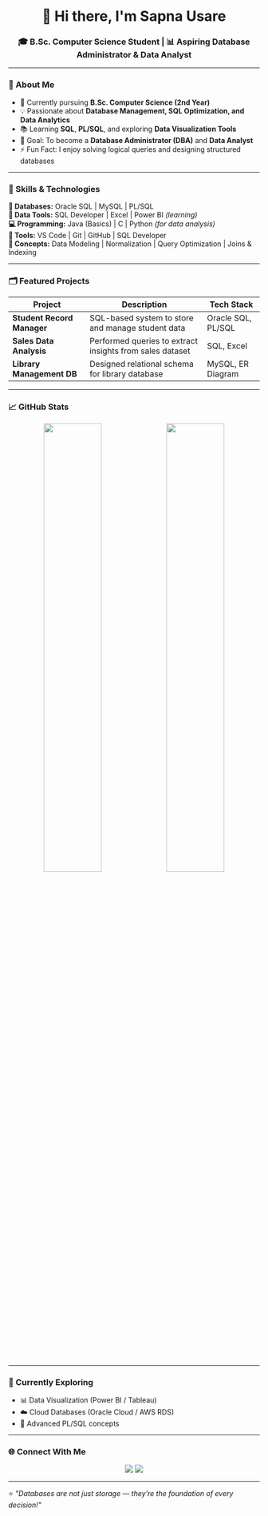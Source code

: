 <h1 align="center">👋 Hi there, I'm Sapna Usare</h1>
<h3 align="center">🎓 B.Sc. Computer Science Student | 📊 Aspiring Database Administrator & Data Analyst</h3>

---

### 💫 About Me  
- 🌱 Currently pursuing **B.Sc. Computer Science (2nd Year)**  
- 💡 Passionate about **Database Management, SQL Optimization, and Data Analytics**  
- 📚 Learning **SQL**, **PL/SQL**, and exploring **Data Visualization Tools**  
- 🎯 Goal: To become a **Database Administrator (DBA)** and **Data Analyst**  
- ⚡ Fun Fact: I enjoy solving logical queries and designing structured databases  

---

### 🧠 Skills & Technologies  

**💾 Databases:** Oracle SQL | MySQL | PL/SQL  
**🧮 Data Tools:** SQL Developer | Excel | Power BI *(learning)*  
**💻 Programming:** Java (Basics) | C | Python *(for data analysis)*  
**🧰 Tools:** VS Code | Git | GitHub | SQL Developer  
**🔐 Concepts:** Data Modeling | Normalization | Query Optimization | Joins & Indexing  

---

### 🗂️ Featured Projects  

| Project | Description | Tech Stack |
|----------|--------------|-------------|
| **Student Record Manager** | SQL-based system to store and manage student data | Oracle SQL, PL/SQL |
| **Sales Data Analysis** | Performed queries to extract insights from sales dataset | SQL, Excel |
| **Library Management DB** | Designed relational schema for library database | MySQL, ER Diagram |

---

### 📈 GitHub Stats  

<p align="center">
  <img src="https://github-readme-stats.vercel.app/api?username=sapna-usare&show_icons=true&theme=dark&hide_border=false" width="48%">
  <img src="https://github-readme-streak-stats.herokuapp.com/?user=sapna-usare&theme=dark&hide_border=false" width="48%">
</p>

---

### 🧩 Currently Exploring  
- 📊 Data Visualization (Power BI / Tableau)  
- ☁️ Cloud Databases (Oracle Cloud / AWS RDS)  
- 🧠 Advanced PL/SQL concepts  

---

### 🌐 Connect With Me  

<p align="center">
  <a href="mailto:sapna,usare@gmail.com"><img src="https://img.shields.io/badge/Email-D14836?style=for-the-badge&logo=gmail&logoColor=white"/></a>
  <a href="https://www.linkedin.com/in/sapna-usare/"><img src="https://img.shields.io/badge/LinkedIn-0077B5?style=for-the-badge&logo=linkedin&logoColor=white"/></a>
</p>

---

⭐ *"Databases are not just storage — they’re the foundation of every decision!"*  
